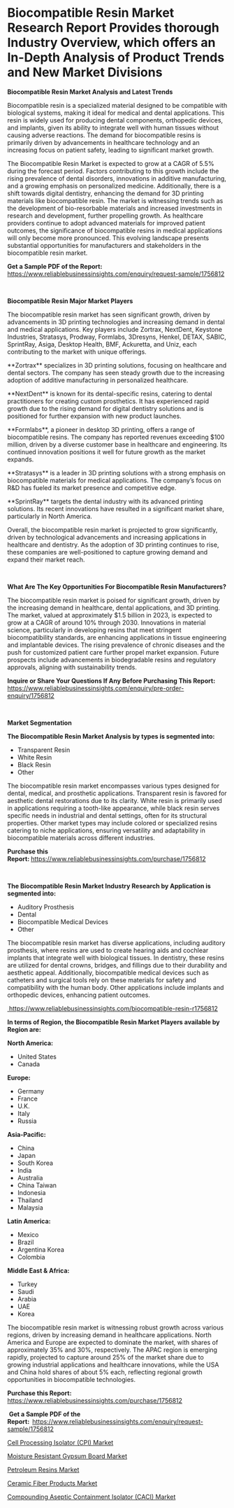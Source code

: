 <p><h1>Biocompatible Resin Market Research Report Provides thorough Industry Overview, which offers an In-Depth Analysis of Product Trends and New Market Divisions</h1></p><p><strong>Biocompatible Resin Market Analysis and Latest Trends</strong></p>
<p><p>Biocompatible resin is a specialized material designed to be compatible with biological systems, making it ideal for medical and dental applications. This resin is widely used for producing dental components, orthopedic devices, and implants, given its ability to integrate well with human tissues without causing adverse reactions. The demand for biocompatible resins is primarily driven by advancements in healthcare technology and an increasing focus on patient safety, leading to significant market growth.</p><p>The Biocompatible Resin Market is expected to grow at a CAGR of 5.5% during the forecast period. Factors contributing to this growth include the rising prevalence of dental disorders, innovations in additive manufacturing, and a growing emphasis on personalized medicine. Additionally, there is a shift towards digital dentistry, enhancing the demand for 3D printing materials like biocompatible resin. The market is witnessing trends such as the development of bio-resorbable materials and increased investments in research and development, further propelling growth. As healthcare providers continue to adopt advanced materials for improved patient outcomes, the significance of biocompatible resins in medical applications will only become more pronounced. This evolving landscape presents substantial opportunities for manufacturers and stakeholders in the biocompatible resin market.</p></p>
<p><strong>Get a Sample PDF of the Report:&nbsp;</strong> <a href="https://www.reliablebusinessinsights.com/enquiry/request-sample/1756812?utm_campaign=96&utm_medium=2&utm_source=Github&utm_content=ia&utm_term=09112024&utm_id=biocompatible-resin">https://www.reliablebusinessinsights.com/enquiry/request-sample/1756812</a></p>
<p>&nbsp;</p>
<p><strong>Biocompatible Resin Major Market Players</strong></p>
<p><p>The biocompatible resin market has seen significant growth, driven by advancements in 3D printing technologies and increasing demand in dental and medical applications. Key players include Zortrax, NextDent, Keystone Industries, Stratasys, Prodway, Formlabs, 3Dresyns, Henkel, DETAX, SABIC, SprintRay, Asiga, Desktop Health, BMF, Ackuretta, and Uniz, each contributing to the market with unique offerings.</p><p>**Zortrax** specializes in 3D printing solutions, focusing on healthcare and dental sectors. The company has seen steady growth due to the increasing adoption of additive manufacturing in personalized healthcare. </p><p>**NextDent** is known for its dental-specific resins, catering to dental practitioners for creating custom prosthetics. It has experienced rapid growth due to the rising demand for digital dentistry solutions and is positioned for further expansion with new product launches.</p><p>**Formlabs**, a pioneer in desktop 3D printing, offers a range of biocompatible resins. The company has reported revenues exceeding $100 million, driven by a diverse customer base in healthcare and engineering. Its continued innovation positions it well for future growth as the market expands.</p><p>**Stratasys** is a leader in 3D printing solutions with a strong emphasis on biocompatible materials for medical applications. The company’s focus on R&D has fueled its market presence and competitive edge.</p><p>**SprintRay** targets the dental industry with its advanced printing solutions. Its recent innovations have resulted in a significant market share, particularly in North America.</p><p>Overall, the biocompatible resin market is projected to grow significantly, driven by technological advancements and increasing applications in healthcare and dentistry. As the adoption of 3D printing continues to rise, these companies are well-positioned to capture growing demand and expand their market reach.</p></p>
<p>&nbsp;</p>
<p><strong>What Are The Key Opportunities For Biocompatible Resin Manufacturers?</strong></p>
<p><p>The biocompatible resin market is poised for significant growth, driven by the increasing demand in healthcare, dental applications, and 3D printing. The market, valued at approximately $1.5 billion in 2023, is expected to grow at a CAGR of around 10% through 2030. Innovations in material science, particularly in developing resins that meet stringent biocompatibility standards, are enhancing applications in tissue engineering and implantable devices. The rising prevalence of chronic diseases and the push for customized patient care further propel market expansion. Future prospects include advancements in biodegradable resins and regulatory approvals, aligning with sustainability trends.</p></p>
<p><strong>Inquire or Share Your Questions If Any Before Purchasing This Report:</strong> <a href="https://www.reliablebusinessinsights.com/enquiry/pre-order-enquiry/1756812?utm_campaign=96&utm_medium=2&utm_source=Github&utm_content=ia&utm_term=09112024&utm_id=biocompatible-resin">https://www.reliablebusinessinsights.com/enquiry/pre-order-enquiry/1756812</a></p>
<p>&nbsp;</p>
<p><strong>Market Segmentation</strong></p>
<p><strong>The Biocompatible Resin Market Analysis by types is segmented into:</strong></p>
<p><ul><li>Transparent Resin</li><li>White Resin</li><li>Black Resin</li><li>Other</li></ul></p>
<p><p>The biocompatible resin market encompasses various types designed for dental, medical, and prosthetic applications. Transparent resin is favored for aesthetic dental restorations due to its clarity. White resin is primarily used in applications requiring a tooth-like appearance, while black resin serves specific needs in industrial and dental settings, often for its structural properties. Other market types may include colored or specialized resins catering to niche applications, ensuring versatility and adaptability in biocompatible materials across different industries.</p></p>
<p><strong>Purchase this Report:&nbsp;</strong><a href="https://www.reliablebusinessinsights.com/purchase/1756812?utm_campaign=96&utm_medium=2&utm_source=Github&utm_content=ia&utm_term=09112024&utm_id=biocompatible-resin">https://www.reliablebusinessinsights.com/purchase/1756812</a></p>
<p>&nbsp;</p>
<p><strong>The Biocompatible Resin Market Industry Research by Application is segmented into:</strong></p>
<p><ul><li>Auditory Prosthesis</li><li>Dental</li><li>Biocompatible Medical Devices</li><li>Other</li></ul></p>
<p><p>The biocompatible resin market has diverse applications, including auditory prosthesis, where resins are used to create hearing aids and cochlear implants that integrate well with biological tissues. In dentistry, these resins are utilized for dental crowns, bridges, and fillings due to their durability and aesthetic appeal. Additionally, biocompatible medical devices such as catheters and surgical tools rely on these materials for safety and compatibility with the human body. Other applications include implants and orthopedic devices, enhancing patient outcomes.</p></p>
<p><a href="https://www.reliablebusinessinsights.com/biocompatible-resin-r1756812?utm_campaign=96&utm_medium=2&utm_source=Github&utm_content=ia&utm_term=09112024&utm_id=biocompatible-resin">&nbsp;https://www.reliablebusinessinsights.com/biocompatible-resin-r1756812</a></p>
<p><strong>In terms of Region, the Biocompatible Resin Market Players available by Region are:</strong></p>
<p>
    <p> <strong> North America: </strong>
        <ul>
            <li>United States</li>
            <li>Canada</li>
        </ul>
        </p> 
    <p> <strong> Europe: </strong>
        <ul>
            <li>Germany</li>
            <li>France</li>
            <li>U.K.</li>
            <li>Italy</li>
            <li>Russia</li>
        </ul>
        </p> 
    <p> <strong> Asia-Pacific: </strong>
        <ul>
            <li>China</li>
            <li>Japan</li>
            <li>South Korea</li>
            <li>India</li>
            <li>Australia</li>
            <li>China Taiwan</li>
            <li>Indonesia</li>
            <li>Thailand</li>
            <li>Malaysia</li>
        </ul>
        </p> 
    <p> <strong> Latin America: </strong>
        <ul>
            <li>Mexico</li>
            <li>Brazil</li>
            <li>Argentina Korea</li>
            <li>Colombia</li>
        </ul>
        </p> 
    <p> <strong> Middle East & Africa: </strong>
        <ul>
            <li>Turkey</li>
            <li>Saudi</li>
            <li>Arabia</li>
            <li>UAE</li>
            <li>Korea</li>
        </ul>
    </p>
    </p>
<p><p>The biocompatible resin market is witnessing robust growth across various regions, driven by increasing demand in healthcare applications. North America and Europe are expected to dominate the market, with shares of approximately 35% and 30%, respectively. The APAC region is emerging rapidly, projected to capture around 25% of the market share due to growing industrial applications and healthcare innovations, while the USA and China hold shares of about 5% each, reflecting regional growth opportunities in biocompatible technologies.</p></p>
<p><strong>Purchase this Report: </strong><a href="https://www.reliablebusinessinsights.com/purchase/1756812?utm_campaign=96&utm_medium=2&utm_source=Github&utm_content=ia&utm_term=09112024&utm_id=biocompatible-resin">https://www.reliablebusinessinsights.com/purchase/1756812</a></p>
<p>&nbsp;<strong>Get a Sample PDF of the Report:&nbsp;&nbsp;</strong><a href="https://www.reliablebusinessinsights.com/enquiry/request-sample/1756812?utm_campaign=96&utm_medium=2&utm_source=Github&utm_content=ia&utm_term=09112024&utm_id=biocompatible-resin">https://www.reliablebusinessinsights.com/enquiry/request-sample/1756812</a></p>
<p><strong></strong></p>
<p><p><a href="https://issuu.com/reportprime-2/docs/cell-processing-isolator-cpi-market_5feafafc0b7a9a?utm_campaign=96&utm_medium=2&utm_source=Github&utm_content=ia&utm_term=09112024&utm_id=biocompatible-resin">Cell Processing Isolator (CPI) Market</a></p><p><a href="https://github.com/MegiMusaj575/Market-Research-Report-List-1/blob/main/moisture-resistant-gypsum-board-market.md?utm_campaign=96&utm_medium=2&utm_source=Github&utm_content=ia&utm_term=09112024&utm_id=biocompatible-resin">Moisture Resistant Gypsum Board Market</a></p><p><a href="https://www.linkedin.com/pulse/global-petroleum-resins-69-cagr-forecast-2024-2031-ersatzist-egsnc?utm_campaign=96&utm_medium=2&utm_source=Github&utm_content=ia&utm_term=09112024&utm_id=biocompatible-resin">Petroleum Resins Market</a></p><p><a href="https://github.com/tomasa8xtkvotaw/Market-Research-Report-List-1/blob/main/ceramic-fiber-products-market.md?utm_campaign=96&utm_medium=2&utm_source=Github&utm_content=ia&utm_term=09112024&utm_id=biocompatible-resin">Ceramic Fiber Products Market</a></p><p><a href="https://issuu.com/reportprime-2/docs/compounding-aseptic-containment-iso_5d0db0963477f7?utm_campaign=96&utm_medium=2&utm_source=Github&utm_content=ia&utm_term=09112024&utm_id=biocompatible-resin">Compounding Aseptic Containment Isolator (CACI) Market</a></p></p>